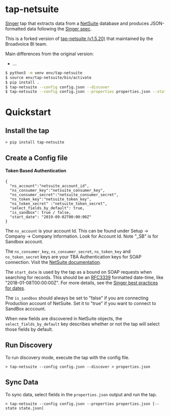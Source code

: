 # tap-netsuite

[Singer](https://www.singer.io/) tap that extracts data from a [NetSuite](https://www.netsuite.com/) database and produces JSON-formatted data following the [Singer spec](https://github.com/singer-io/getting-started/blob/master/SPEC.md).

This is a forked version of [tap-netsuite (v1.5.20)](https://github.com/singer-io/tap-netsuite) that maintained by the Broadvoice BI team.

Main differences from the original version:

- ...

```bash
$ python3 -m venv env/tap-netsuite
$ source env/tap-netsuite/bin/activate
$ pip install .
$ tap-netsuite --config config.json --discover
$ tap-netsuite --config config.json --properties properties.json --state state.json
```

# Quickstart

## Install the tap

```
> pip install tap-netsuite
```

## Create a Config file
#### Token Based Authentication
```
{
  "ns_account":"netsuite_account_id",
  "ns_consumer_key":"netsuite_consumer_key",
  "ns_consumer_secret":"netsuite_consumer_secret",
  "ns_token_key":"netsuite_token_key",
  "ns_token_secret" :"netsuite_token_secret",
  "select_fields_by_default": true,
  "is_sandbox": true / false,
  "start_date": "2019-09-02T00:00:00Z"
}
```
The `ns_account` is your account Id. This can be found under Setup -> Company -> Company Information. Look for Account Id. Note "_SB" is for Sandbox account.

The `ns_consumer_key`, `ns_consumer_secret`, `ns_token_key` and `ns_token_secret` keys are your TBA Authentication keys for SOAP connection. Visit the [NetSuite documentation](https://support.cazoomi.com/hc/en-us/articles/360010093392-How-to-Setup-NetSuite-Token-Based-Authentication-as-Authentication-Type).

The `start_date` is used by the tap as a bound on SOAP requests when searching for records.  This should be an [RFC3339](https://www.ietf.org/rfc/rfc3339.txt) formatted date-time, like "2018-01-08T00:00:00Z". For more details, see the [Singer best practices for dates](https://github.com/singer-io/getting-started/blob/master/BEST_PRACTICES.md#dates).

The `is_sandbox` should always be set to "false" if you are connecting Production account of NetSuite. Set it to "true" if you want to connect to SandBox acccount.

When new fields are discovered in NetSuite objects, the `select_fields_by_default` key describes whether or not the tap will select those fields by default.

## Run Discovery

To run discovery mode, execute the tap with the config file.

```
> tap-netsuite --config config.json --discover > properties.json
```

## Sync Data

To sync data, select fields in the `properties.json` output and run the tap.

```
> tap-netsuite --config config.json --properties properties.json [--state state.json]
```
